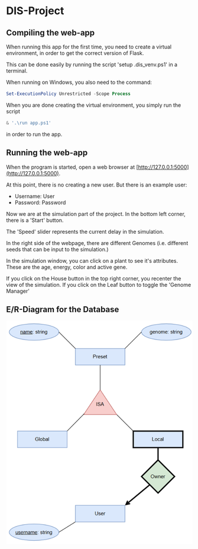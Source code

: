 # DIS-Project
## Compiling the web-app
When running this app for the first time, you need to create a virtual environment, in order to get the correct version of Flask.

This can be done easily by running the script 'setup .dis_venv.ps1' in a terminal. 

When running on Windows, you also need to the command:
```powershell
Set-ExecutionPolicy Unrestricted -Scope Process
```

When you are done creating the virtual environment, you simply run the script
```powershell
& '.\run app.ps1' 
```
in order to run the app.

## Running the web-app
When the program is started, open a web browser at [http://127.0.0.1:5000](http://127.0.0.1:5000).

At this point, there is no creating a new user. But there is an example user:
* Username: User
* Password: Password

Now we are at the simulation part of the project. In the bottom left corner, there is a 'Start' button. 

The 'Speed' slider represents the current delay in the simulation.

In the right side of the webpage, there are different Genomes (i.e. different seeds that can be input to the simulation.)

In the simulation window, you can click on a plant to see it's attributes. These are the age, energy, color and active gene.

If you click on the House button in the top right corner, you recenter the view of the simulation. If you click on the Leaf button to toggle the 'Genome Manager'

## E/R-Diagram for the Database
![E/R-Diagram](/er-diagram.png)